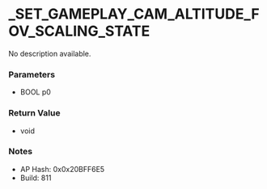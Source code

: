 # _SET_GAMEPLAY_CAM_ALTITUDE_FOV_SCALING_STATE

No description available.

### Parameters
* BOOL p0

### Return Value
* void

### Notes
* AP Hash: 0x0x20BFF6E5
* Build: 811

